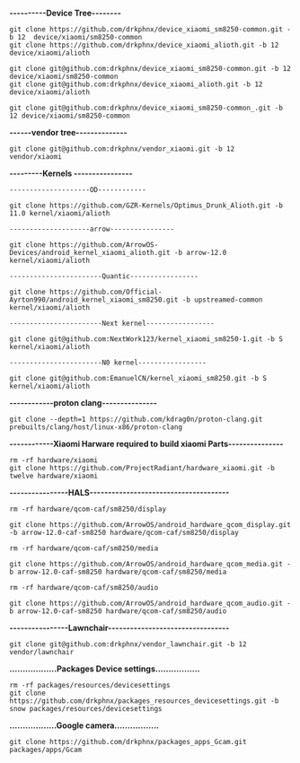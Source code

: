 ****----------Device Tree--------****

	git clone https://github.com/drkphnx/device_xiaomi_sm8250-common.git -b 12  device/xiaomi/sm8250-common 
	git clone https://github.com/drkphnx/device_xiaomi_alioth.git -b 12  device/xiaomi/alioth
	
	git clone git@github.com:drkphnx/device_xiaomi_sm8250-common.git -b 12 device/xiaomi/sm8250-common 
	git clone git@github.com:drkphnx/device_xiaomi_alioth.git -b 12  device/xiaomi/alioth
	
	git clone git@github.com:drkphnx/device_xiaomi_sm8250-common_.git -b 12 device/xiaomi/sm8250-common

**------vendor tree--------------**
	
	git clone git@github.com:drkphnx/vendor_xiaomi.git -b 12  vendor/xiaomi

**---------Kernels ----------------** </br>

    --------------------OD------------
    
	git clone https://github.com/GZR-Kernels/Optimus_Drunk_Alioth.git -b 11.0 kernel/xiaomi/alioth 
	
    --------------------arrow---------------- 	
    
	git clone https://github.com/ArrowOS-Devices/android_kernel_xiaomi_alioth.git -b arrow-12.0 kernel/xiaomi/alioth  
	
    -----------------------Quantic-----------------
    
	git clone https://github.com/Official-Ayrton990/android_kernel_xiaomi_sm8250.git -b upstreamed-common kernel/xiaomi/alioth 
	
    -----------------------Next kernel-----------------	
    
    git clone git@github.com:NextWork123/kernel_xiaomi_sm8250-1.git -b S kernel/xiaomi/alioth
	
    -----------------------N0 kernel-----------------	
        
    git clone git@github.com:EmanuelCN/kernel_xiaomi_sm8250.git -b S kernel/xiaomi/alioth
    
 **------------proton clang---------------** </br>
    
    git clone --depth=1 https://github.com/kdrag0n/proton-clang.git prebuilts/clang/host/linux-x86/proton-clang
    
**------------Xiaomi Harware required to build xiaomi Parts---------------** </br>

	rm -rf hardware/xiaomi
	git clone https://github.com/ProjectRadiant/hardware_xiaomi.git -b twelve hardware/xiaomi

**----------------HALS--------------------------------------** </br>

	rm -rf hardware/qcom-caf/sm8250/display 
	
	git clone https://github.com/ArrowOS/android_hardware_qcom_display.git -b arrow-12.0-caf-sm8250 hardware/qcom-caf/sm8250/display 
	
	rm -rf hardware/qcom-caf/sm8250/media 
	
	git clone https://github.com/ArrowOS/android_hardware_qcom_media.git -b arrow-12.0-caf-sm8250 hardware/qcom-caf/sm8250/media 
	
	rm -rf hardware/qcom-caf/sm8250/audio 
	
	git clone https://github.com/ArrowOS/android_hardware_qcom_audio.git -b arrow-12.0-caf-sm8250 hardware/qcom-caf/sm8250/audio 

**----------------Lawnchair---------------------------------** </br>

	git clone git@github.com:drkphnx/vendor_lawnchair.git -b 12  vendor/lawnchair
	
**..................Packages Device settings.................** <br>
	
	rm -rf packages/resources/devicesettings 
	git clone https://github.com/drkphnx/packages_resources_devicesettings.git -b snow packages/resources/devicesettings 
	
**..................Google camera.................** <br>	

    git clone https://github.com/drkphnx/packages_apps_Gcam.git packages/apps/Gcam
	
